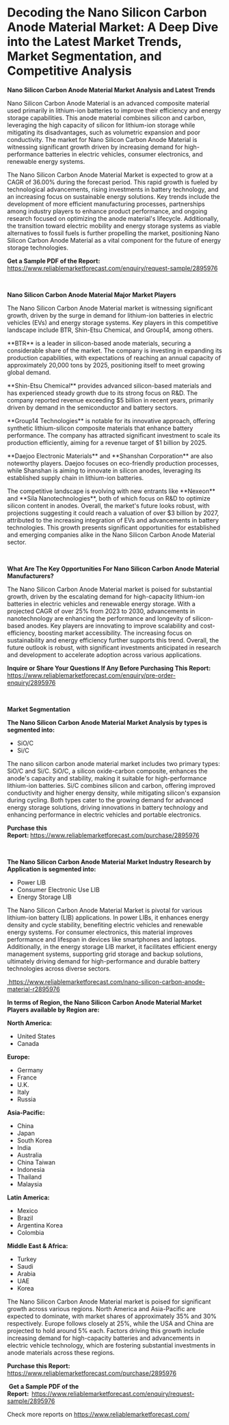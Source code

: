 <p><h1>Decoding the Nano Silicon Carbon Anode Material Market: A Deep Dive into the Latest Market Trends, Market Segmentation, and Competitive Analysis</h1></p><p><strong>Nano Silicon Carbon Anode Material Market Analysis and Latest Trends</strong></p>
<p><p>Nano Silicon Carbon Anode Material is an advanced composite material used primarily in lithium-ion batteries to improve their efficiency and energy storage capabilities. This anode material combines silicon and carbon, leveraging the high capacity of silicon for lithium-ion storage while mitigating its disadvantages, such as volumetric expansion and poor conductivity. The market for Nano Silicon Carbon Anode Material is witnessing significant growth driven by increasing demand for high-performance batteries in electric vehicles, consumer electronics, and renewable energy systems.</p><p>The Nano Silicon Carbon Anode Material Market is expected to grow at a CAGR of 36.00% during the forecast period. This rapid growth is fueled by technological advancements, rising investments in battery technology, and an increasing focus on sustainable energy solutions. Key trends include the development of more efficient manufacturing processes, partnerships among industry players to enhance product performance, and ongoing research focused on optimizing the anode material's lifecycle. Additionally, the transition toward electric mobility and energy storage systems as viable alternatives to fossil fuels is further propelling the market, positioning Nano Silicon Carbon Anode Material as a vital component for the future of energy storage technologies.</p></p>
<p><strong>Get a Sample PDF of the Report:&nbsp;</strong> <a href="https://www.reliablemarketforecast.com/enquiry/request-sample/2895976?utm_campaign=2314&utm_medium=2&utm_source=Github&utm_content=ia&utm_term=15032025&utm_id=nano-silicon-carbon-anode-material">https://www.reliablemarketforecast.com/enquiry/request-sample/2895976</a></p>
<p>&nbsp;</p>
<p><strong>Nano Silicon Carbon Anode Material Major Market Players</strong></p>
<p><p>The Nano Silicon Carbon Anode Material market is witnessing significant growth, driven by the surge in demand for lithium-ion batteries in electric vehicles (EVs) and energy storage systems. Key players in this competitive landscape include BTR, Shin-Etsu Chemical, and Group14, among others.</p><p>**BTR** is a leader in silicon-based anode materials, securing a considerable share of the market. The company is investing in expanding its production capabilities, with expectations of reaching an annual capacity of approximately 20,000 tons by 2025, positioning itself to meet growing global demand.</p><p>**Shin-Etsu Chemical** provides advanced silicon-based materials and has experienced steady growth due to its strong focus on R&D. The company reported revenue exceeding $5 billion in recent years, primarily driven by demand in the semiconductor and battery sectors.</p><p>**Group14 Technologies** is notable for its innovative approach, offering synthetic lithium-silicon composite materials that enhance battery performance. The company has attracted significant investment to scale its production efficiently, aiming for a revenue target of $1 billion by 2025.</p><p>**Daejoo Electronic Materials** and **Shanshan Corporation** are also noteworthy players. Daejoo focuses on eco-friendly production processes, while Shanshan is aiming to innovate in silicon anodes, leveraging its established supply chain in lithium-ion batteries.</p><p>The competitive landscape is evolving with new entrants like **Nexeon** and **Sila Nanotechnologies**, both of which focus on R&D to optimize silicon content in anodes. Overall, the market's future looks robust, with projections suggesting it could reach a valuation of over $3 billion by 2027, attributed to the increasing integration of EVs and advancements in battery technologies. This growth presents significant opportunities for established and emerging companies alike in the Nano Silicon Carbon Anode Material sector.</p></p>
<p>&nbsp;</p>
<p><strong>What Are The Key Opportunities For Nano Silicon Carbon Anode Material Manufacturers?</strong></p>
<p><p>The Nano Silicon Carbon Anode Material market is poised for substantial growth, driven by the escalating demand for high-capacity lithium-ion batteries in electric vehicles and renewable energy storage. With a projected CAGR of over 25% from 2023 to 2030, advancements in nanotechnology are enhancing the performance and longevity of silicon-based anodes. Key players are innovating to improve scalability and cost-efficiency, boosting market accessibility. The increasing focus on sustainability and energy efficiency further supports this trend. Overall, the future outlook is robust, with significant investments anticipated in research and development to accelerate adoption across various applications.</p></p>
<p><strong>Inquire or Share Your Questions If Any Before Purchasing This Report:</strong> <a href="https://www.reliablemarketforecast.com/enquiry/pre-order-enquiry/2895976?utm_campaign=2314&utm_medium=2&utm_source=Github&utm_content=ia&utm_term=15032025&utm_id=nano-silicon-carbon-anode-material">https://www.reliablemarketforecast.com/enquiry/pre-order-enquiry/2895976</a></p>
<p>&nbsp;</p>
<p><strong>Market Segmentation</strong></p>
<p><strong>The Nano Silicon Carbon Anode Material Market Analysis by types is segmented into:</strong></p>
<p><ul><li>SiO/C</li><li>Si/C</li></ul></p>
<p><p>The nano silicon carbon anode material market includes two primary types: SiO/C and Si/C. SiO/C, a silicon oxide-carbon composite, enhances the anode's capacity and stability, making it suitable for high-performance lithium-ion batteries. Si/C combines silicon and carbon, offering improved conductivity and higher energy density, while mitigating silicon's expansion during cycling. Both types cater to the growing demand for advanced energy storage solutions, driving innovations in battery technology and enhancing performance in electric vehicles and portable electronics.</p></p>
<p><strong>Purchase this Report:&nbsp;</strong><a href="https://www.reliablemarketforecast.com/purchase/2895976?utm_campaign=2314&utm_medium=2&utm_source=Github&utm_content=ia&utm_term=15032025&utm_id=nano-silicon-carbon-anode-material">https://www.reliablemarketforecast.com/purchase/2895976</a></p>
<p>&nbsp;</p>
<p><strong>The Nano Silicon Carbon Anode Material Market Industry Research by Application is segmented into:</strong></p>
<p><ul><li>Power LIB</li><li>Consumer Electronic Use LIB</li><li>Energy Storage LIB</li></ul></p>
<p><p>The Nano Silicon Carbon Anode Material Market is pivotal for various lithium-ion battery (LIB) applications. In power LIBs, it enhances energy density and cycle stability, benefiting electric vehicles and renewable energy systems. For consumer electronics, this material improves performance and lifespan in devices like smartphones and laptops. Additionally, in the energy storage LIB market, it facilitates efficient energy management systems, supporting grid storage and backup solutions, ultimately driving demand for high-performance and durable battery technologies across diverse sectors.</p></p>
<p><a href="https://www.reliablemarketforecast.com/nano-silicon-carbon-anode-material-r2895976?utm_campaign=2314&utm_medium=2&utm_source=Github&utm_content=ia&utm_term=15032025&utm_id=nano-silicon-carbon-anode-material">&nbsp;https://www.reliablemarketforecast.com/nano-silicon-carbon-anode-material-r2895976</a></p>
<p><strong>In terms of Region, the Nano Silicon Carbon Anode Material Market Players available by Region are:</strong></p>
<p>
    <p> <strong> North America: </strong>
        <ul>
            <li>United States</li>
            <li>Canada</li>
        </ul>
        </p> 
    <p> <strong> Europe: </strong>
        <ul>
            <li>Germany</li>
            <li>France</li>
            <li>U.K.</li>
            <li>Italy</li>
            <li>Russia</li>
        </ul>
        </p> 
    <p> <strong> Asia-Pacific: </strong>
        <ul>
            <li>China</li>
            <li>Japan</li>
            <li>South Korea</li>
            <li>India</li>
            <li>Australia</li>
            <li>China Taiwan</li>
            <li>Indonesia</li>
            <li>Thailand</li>
            <li>Malaysia</li>
        </ul>
        </p> 
    <p> <strong> Latin America: </strong>
        <ul>
            <li>Mexico</li>
            <li>Brazil</li>
            <li>Argentina Korea</li>
            <li>Colombia</li>
        </ul>
        </p> 
    <p> <strong> Middle East & Africa: </strong>
        <ul>
            <li>Turkey</li>
            <li>Saudi</li>
            <li>Arabia</li>
            <li>UAE</li>
            <li>Korea</li>
        </ul>
    </p>
    </p>
<p><p>The Nano Silicon Carbon Anode Material market is poised for significant growth across various regions. North America and Asia-Pacific are expected to dominate, with market shares of approximately 35% and 30% respectively. Europe follows closely at 25%, while the USA and China are projected to hold around 5% each. Factors driving this growth include increasing demand for high-capacity batteries and advancements in electric vehicle technology, which are fostering substantial investments in anode materials across these regions.</p></p>
<p><strong>Purchase this Report: </strong><a href="https://www.reliablemarketforecast.com/purchase/2895976?utm_campaign=2314&utm_medium=2&utm_source=Github&utm_content=ia&utm_term=15032025&utm_id=nano-silicon-carbon-anode-material">https://www.reliablemarketforecast.com/purchase/2895976</a></p>
<p>&nbsp;<strong>Get a Sample PDF of the Report:&nbsp;&nbsp;</strong><a href="https://www.reliablemarketforecast.com/enquiry/request-sample/2895976?utm_campaign=2314&utm_medium=2&utm_source=Github&utm_content=ia&utm_term=15032025&utm_id=nano-silicon-carbon-anode-material">https://www.reliablemarketforecast.com/enquiry/request-sample/2895976</a></p>
<p><strong></strong></p>
<p>Check more reports on <a href="https://www.reliablemarketforecast.com/?utm_campaign=2314&utm_medium=2&utm_source=Github&utm_content=ia&utm_term=15032025&utm_id=nano-silicon-carbon-anode-material">https://www.reliablemarketforecast.com/</a></p>
